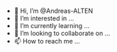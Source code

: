 - 👋 Hi, I’m @Andreas-ALTEN
- 👀 I’m interested in ...
- 🌱 I’m currently learning ...
- 💞️ I’m looking to collaborate on ...
- 📫 How to reach me ...

<!---
Andreas-ALTEN/Andreas-ALTEN is a ✨ special ✨ repository because its `README.md` (this file) appears on your GitHub profile.
You can click the Preview link to take a look at your changes.
--->
